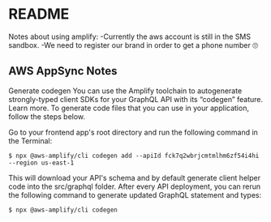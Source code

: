 # README


Notes about using amplify:
    -Currently the aws account is still in the SMS sandbox.
    -We need to register our brand in order to get a phone number 🙄 




## AWS AppSync Notes
Generate codegen
You can use the Amplify toolchain to autogenerate strongly-typed client SDKs for your GraphQL API with its “codegen” feature. Learn more. 
To generate code files that you can use in your application, follow the steps below.

Go to your frontend app's root directory and run the following command in the Terminal:

`$ npx @aws-amplify/cli codegen add --apiId fck7q2wbrjcmtmlhm6zf54i4hi --region us-east-1`


This will download your API's schema and by default generate client helper code into the src/graphql folder. After every API deployment, you can rerun the following command to generate updated GraphQL statement and types:

`$ npx @aws-amplify/cli codegen`